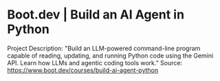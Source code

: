 # Boot.dev | Build an AI Agent in Python

Project Description: "Build an LLM-powered command-line program capable of reading, updating, and running Python code using the Gemini API. Learn how LLMs and agentic coding tools work."
Source: <https://www.boot.dev/courses/build-ai-agent-python>
